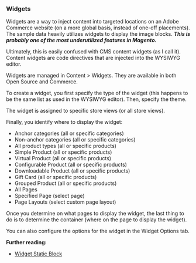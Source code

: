 ### Widgets

Widgets are a way to inject content into targeted locations on an Adobe Commerce website (on a more global basis, instead of one-off placements). The sample data heavily utilizes widgets to display the image blocks. **_This is probably one of the most underutilized features in Magento._**

Ultimately, this is easily confused with CMS content widgets (as I call it). Content widgets are code directives that are injected into the WYSIWYG editor.

Widgets are managed in Content > Widgets. They are available in both Open Source and Commerce.

To create a widget, you first specify the type of the widget (this happens to be the same list as used in the WYSIWYG editor). Then, specify the theme.

The widget is assigned to specific store views (or all store views).

Finally, you identify where to display the widget:

* Anchor categories (all or specific categories)
* Non-anchor categories (all or specific categories)
* All product types (all or specific products)
* Simple Product (all or specific products)
* Virtual Product (all or specific products)
* Configurable Product (all or specific products)
* Downloadable Product (all or specific products)
* Gift Card (all or specific products)
* Grouped Product (all or specific products)
* All Pages
* Specified Page (select page)
* Page Layouts (select custom page layout)

Once you determine on what pages to display the widget, the last thing to do is to determine the container (where on the page to display the widget).

You can also configure the options for the widget in the Widget Options tab.

**Further reading:**

* [Widget Static Block](https://docs.magento.com/user-guide/cms/widget-static-block.html)
